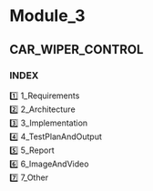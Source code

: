 # Module_3

## CAR_WIPER_CONTROL

### INDEX
:one: 1_Requirements</br>
:two: 2_Architecture</br>
:three: 3_Implementation</br>
:four: 4_TestPlanAndOutput</br>
:five: 5_Report</br> 
:six: 6_ImageAndVideo</br>
:seven: 7_Other</br> 
